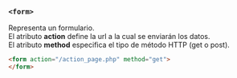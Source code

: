 ### `<form>`

Representa un formulario.  
El atributo **action** define la url a la cual se enviarán los datos.  
El atributo **method** especifica el tipo de método HTTP (get o post).  

````HTML
<form action="/action_page.php" method="get">
</form>
````
